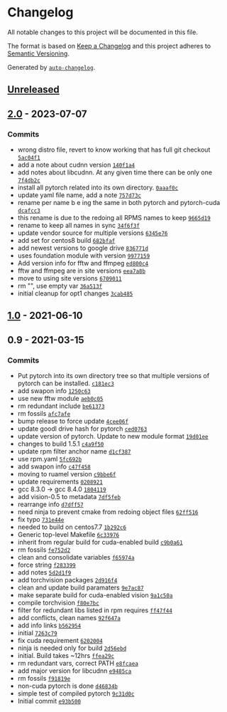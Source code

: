 <!-- auto-changelog-above -->
# Changelog

All notable changes to this project will be documented in this file.

The format is based on [Keep a Changelog](https://keepachangelog.com/en/1.0.0/)
and this project adheres to [Semantic Versioning](https://semver.org/spec/v2.0.0.html).

Generated by [`auto-changelog`](https://github.com/CookPete/auto-changelog).

## [Unreleased](https://github.com/RCIC-UCI-Public/pytorch-admix/compare/2.0...HEAD)

## [2.0](https://github.com/RCIC-UCI-Public/pytorch-admix/compare/1.0...2.0) - 2023-07-07

### Commits

- wrong distro file, revert to know working that has full git checkout [`5ac04f1`](https://github.com/RCIC-UCI-Public/pytorch-admix/commit/5ac04f19da4dfbb076971607a0d6f65dcc71a05d)
- add a note about cudnn version [`140f1a4`](https://github.com/RCIC-UCI-Public/pytorch-admix/commit/140f1a48046ecc3276e127b31a169b3fbd150198)
- add notes about libcudnn. At any given time there can be only one [`7f4db2c`](https://github.com/RCIC-UCI-Public/pytorch-admix/commit/7f4db2c2ec32ab99512171298da3337f143609e5)
- install all pytorch related into its own directory. [`0aaaf0c`](https://github.com/RCIC-UCI-Public/pytorch-admix/commit/0aaaf0c7cd83336575917bee786cea5ae45bb76e)
- update yaml file name, add a note [`757d73c`](https://github.com/RCIC-UCI-Public/pytorch-admix/commit/757d73c0bad6d7311952f987aabfb465f6337d19)
- rename per name b e ing the same in both pytorch and  pytorch-cuda [`dcafcc3`](https://github.com/RCIC-UCI-Public/pytorch-admix/commit/dcafcc33e15472f260afde1d1acd33ef92da80c3)
- this rename is due to the redoing all RPMS names to keep [`9665d19`](https://github.com/RCIC-UCI-Public/pytorch-admix/commit/9665d1903b0208e1ba72f39adaf5a9b512df6003)
- rename to keep all names in sync [`34f6f3f`](https://github.com/RCIC-UCI-Public/pytorch-admix/commit/34f6f3f71fae725bc4ebd67a7c7ca592a776bd48)
- update vendor source for multiple versions [`6345e76`](https://github.com/RCIC-UCI-Public/pytorch-admix/commit/6345e7648a82f162cc1936c0ef9d5ef52403b0ed)
- add set for centos8 build [`682bfaf`](https://github.com/RCIC-UCI-Public/pytorch-admix/commit/682bfaf629cb28d4225ef7426094b98eedd3db23)
- add newest versions to google drive [`836771d`](https://github.com/RCIC-UCI-Public/pytorch-admix/commit/836771dd792fee8f3f9cbdd295cf9faf8b051880)
- uses foundation module with version [`9977159`](https://github.com/RCIC-UCI-Public/pytorch-admix/commit/997715947292dc098ccb81a9e404b36103740436)
- Add version info for fftw and ffmpeg [`ed800c4`](https://github.com/RCIC-UCI-Public/pytorch-admix/commit/ed800c4c07643a0bce22fe30ff8cebd225ebe952)
- fftw and ffmpeg are in site versions [`eea7a8b`](https://github.com/RCIC-UCI-Public/pytorch-admix/commit/eea7a8bd734dc64f4f1d69eb14ce715a3c52861f)
- move to using site versions [`6709011`](https://github.com/RCIC-UCI-Public/pytorch-admix/commit/6709011e60063490dd7dfa133dc913dc8b05a9aa)
- rm "", use empty var [`36a513f`](https://github.com/RCIC-UCI-Public/pytorch-admix/commit/36a513f279bc94d46f10e77e41b43d4298e0d0fc)
- initial cleanup for opt1 changes [`3cab485`](https://github.com/RCIC-UCI-Public/pytorch-admix/commit/3cab485128c1e706a24e4b5741813ea9482d758f)

## [1.0](https://github.com/RCIC-UCI-Public/pytorch-admix/compare/0.9...1.0) - 2021-06-10

## 0.9 - 2021-03-15

### Commits

- Put pytorch into its own directory tree so that multiple versions of pytorch can be installed. [`c181ec3`](https://github.com/RCIC-UCI-Public/pytorch-admix/commit/c181ec33cfd7e1934003a9a666f0aa31f92f3c63)
- add swapon info [`1250c63`](https://github.com/RCIC-UCI-Public/pytorch-admix/commit/1250c63d34e64a6491e3dfddc749ca2705cc1d40)
- use new fftw module [`aeb0c05`](https://github.com/RCIC-UCI-Public/pytorch-admix/commit/aeb0c055aa3618966dde17d4823b360286cbd927)
- rm redundant include [`be61373`](https://github.com/RCIC-UCI-Public/pytorch-admix/commit/be61373291cc38324ccfeba9aeae5b437f1f8b9a)
- rm fossils [`afc7afe`](https://github.com/RCIC-UCI-Public/pytorch-admix/commit/afc7afec4c8f76509c1d21a82211e7e9e480fe86)
- bump release to force update [`4cee06f`](https://github.com/RCIC-UCI-Public/pytorch-admix/commit/4cee06fa212f4fe953bf17f94bde2b5aa9992f20)
- update goodl drive hash for pytorch [`ced0763`](https://github.com/RCIC-UCI-Public/pytorch-admix/commit/ced0763fb38a2ff107d707dab06195dca70186c2)
- update version of pytorch. Update to new module format [`19d01ee`](https://github.com/RCIC-UCI-Public/pytorch-admix/commit/19d01ee164283629a07693f4fea89f6ac694e859)
- changes to build 1.5.1 [`c4a9f50`](https://github.com/RCIC-UCI-Public/pytorch-admix/commit/c4a9f50e63a519b6d10352020da0ee5647dc8302)
- update rpm filter anchor name [`d1cf387`](https://github.com/RCIC-UCI-Public/pytorch-admix/commit/d1cf387713ccbd847990f81f47dc07a13ccebdb6)
- use rpm.yaml [`5fc692b`](https://github.com/RCIC-UCI-Public/pytorch-admix/commit/5fc692b4ebb4f53c4a31ec3930ab9f56a39bb446)
- add swapon info [`c47f458`](https://github.com/RCIC-UCI-Public/pytorch-admix/commit/c47f4589d4a056e7b2722daa8d4a5434e4f3d972)
- moving to ruamel version [`c9bbe6f`](https://github.com/RCIC-UCI-Public/pytorch-admix/commit/c9bbe6fe3506b1c728f651f1bf1513990bc7abda)
- update requirements [`0208921`](https://github.com/RCIC-UCI-Public/pytorch-admix/commit/020892176a0a8019fc62898c7aab271afa46066e)
- gcc 8.3.0 -&gt; gcc 8.4.0 [`1804119`](https://github.com/RCIC-UCI-Public/pytorch-admix/commit/18041191f116a903e7fadc374daf30992fff8c14)
- add vision-0.5 to metadata [`7df5feb`](https://github.com/RCIC-UCI-Public/pytorch-admix/commit/7df5febba4433ccc25088de03245795f82a69c94)
- rearrange info [`d7dff57`](https://github.com/RCIC-UCI-Public/pytorch-admix/commit/d7dff5758e3823ce5feb69f0de20b6f871c05c62)
- need ninja to prevent cmake from redoing object files [`62ff516`](https://github.com/RCIC-UCI-Public/pytorch-admix/commit/62ff516135db4614fd3ffd6e4a420385aab7c04c)
- fix typo [`731e44e`](https://github.com/RCIC-UCI-Public/pytorch-admix/commit/731e44e52279b551d2444eb2452f9247f97ae16a)
- needed to build on centos7.7 [`1b292c6`](https://github.com/RCIC-UCI-Public/pytorch-admix/commit/1b292c6d3ed5e451225c8817989e9bc0a0bb8343)
- Generic top-level Makefile [`6c33976`](https://github.com/RCIC-UCI-Public/pytorch-admix/commit/6c33976148a8912ca07252f38eeb527c31025158)
- inherit from regular build for cuda-enabled build [`c9b0a61`](https://github.com/RCIC-UCI-Public/pytorch-admix/commit/c9b0a618c051127f124e7606935e3cfbc91ce8a2)
- rm fossils [`fe752d2`](https://github.com/RCIC-UCI-Public/pytorch-admix/commit/fe752d2f8b790842d70ea83fd1068560887cd4c7)
- clean and consolidate variables [`f65974a`](https://github.com/RCIC-UCI-Public/pytorch-admix/commit/f65974af198a66e8a5146f6463ed6f7e2c1e34bb)
- force string [`f283399`](https://github.com/RCIC-UCI-Public/pytorch-admix/commit/f283399a2af93f02509c9e824ee4309f473d6b1b)
- add notes [`5d2d1f9`](https://github.com/RCIC-UCI-Public/pytorch-admix/commit/5d2d1f9973a28733f16f503beacdfe9dd346aa3b)
- add torchvision packages [`2d916f4`](https://github.com/RCIC-UCI-Public/pytorch-admix/commit/2d916f45006064b73b4032d591d839ae4a3a6b37)
- clean and update build paramaters [`9e7ac87`](https://github.com/RCIC-UCI-Public/pytorch-admix/commit/9e7ac8741912ae49acd16a04807a0944f3d07141)
- make separate build for cuda-enabled vision [`9a1c50a`](https://github.com/RCIC-UCI-Public/pytorch-admix/commit/9a1c50a517029b4bde82038639f76a29075516d1)
- compile torchvision [`f80e7bc`](https://github.com/RCIC-UCI-Public/pytorch-admix/commit/f80e7bc742eaa89bfaea1ea44868864ca6092b38)
- filter for redundant libs  listed in rpm requires [`ff47f44`](https://github.com/RCIC-UCI-Public/pytorch-admix/commit/ff47f44c3f55d34892838c2fed58f085eb5a8b97)
- add conflicts, clean names [`92f647a`](https://github.com/RCIC-UCI-Public/pytorch-admix/commit/92f647ad5a16381fbfa963d7dff4703985818d98)
- add info links [`b562954`](https://github.com/RCIC-UCI-Public/pytorch-admix/commit/b56295493ad4b89b2a81a816569beb99d39f9f2f)
- initial [`7263c79`](https://github.com/RCIC-UCI-Public/pytorch-admix/commit/7263c7921cadc0a27e37440a1822617b696701de)
- fix cuda requirement [`6202004`](https://github.com/RCIC-UCI-Public/pytorch-admix/commit/6202004926ae4560b6ef8a7cec4a1f21a7ef58d7)
- ninja is needed only for build [`2d56ebd`](https://github.com/RCIC-UCI-Public/pytorch-admix/commit/2d56ebd7405bd5b9000e95a9b5f428077d68f116)
- initial. Build takes ~12hrs [`ffea29c`](https://github.com/RCIC-UCI-Public/pytorch-admix/commit/ffea29c7521bc732fb9fd90c760b6e55a702219b)
- rm redundant vars, correct PATH [`e8fcaea`](https://github.com/RCIC-UCI-Public/pytorch-admix/commit/e8fcaea23c2c92b31501dd1bbc4223ed846effc2)
- add major version for libcudnn [`e9485ca`](https://github.com/RCIC-UCI-Public/pytorch-admix/commit/e9485ca7e11a0b824be5dff0540b7606ab2f162b)
- rm fossils [`f91819e`](https://github.com/RCIC-UCI-Public/pytorch-admix/commit/f91819e38a6c6e7c52855f14443217a70a69d29d)
- non-cuda pytorch is done [`d46834b`](https://github.com/RCIC-UCI-Public/pytorch-admix/commit/d46834bc61c920fef39f365c1fb51c8ed04ebca9)
- simple test of compiled pytorch [`9c31d0c`](https://github.com/RCIC-UCI-Public/pytorch-admix/commit/9c31d0c55d446056e86a3c6cdb0be49f544e2d3a)
- Initial commit [`e93b500`](https://github.com/RCIC-UCI-Public/pytorch-admix/commit/e93b500b11d0e7ba512cae4ba982515288b9dcf8)
